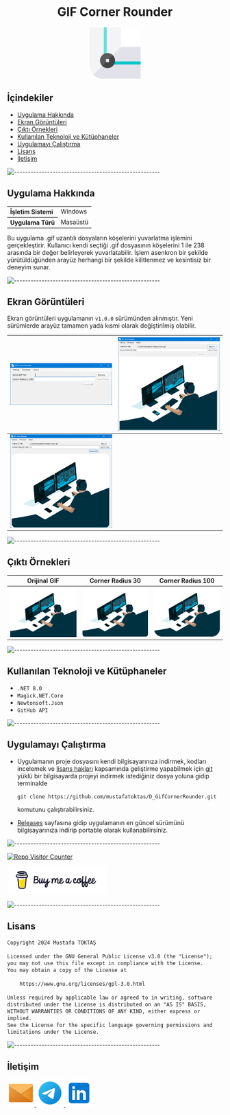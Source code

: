 <h1 align="center">GIF Corner Rounder</h1>

<div align="center">
  <img src="./Readme Resources/Gif Corner Rounder Logo.png" alt="Logo" width="120"/>
</div>

## **İçindekiler**

- [Uygulama Hakkında](#uygulama-hakkında)
- [Ekran Görüntüleri](#ekran-görüntüleri)
- [Çıktı Örnekleri](#çıktı-örnekleri)
- [Kullanılan Teknoloji ve Kütüphaneler](#kullanılan-teknoloji-ve-kütüphaneler)
- [Uygulamayı Çalıştırma](#uygulamayı-çalıştırma)
- [Lisans](#lisans)
- [İletişim](#i̇letişim)


![-----------------------------------------------------](./Readme%20Resources/Çizgi.png)

## Uygulama Hakkında

<table>
  <tr>
    <th style="text-align: left; font-weight: bold;">İşletim Sistemi</th>
    <td style="text-align: left;">Windows</td>
  </tr>
  <tr>
    <th style="text-align: left; font-weight: bold;">Uygulama Türü</th>
    <td style="text-align: left;">Masaüstü</td>
  </tr>
</table>

Bu uygulama .gif uzantılı dosyaların köşelerini yuvarlatma işlemini gerçekleştirir.
Kullanıcı kendi seçtiği .gif dosyasının köşelerini 1 ile 238 arasında bir değer belirleyerek yuvarlatabilir.
İşlem asenkron bir şekilde yürütüldüğünden arayüz herhangi bir şekilde kilitlenmez ve kesintisiz bir deneyim sunar.


![-----------------------------------------------------](./Readme%20Resources/Çizgi.png)

## Ekran Görüntüleri

Ekran görüntüleri uygulamanın `v1.0.0` sürümünden alınmıştır. Yeni sürümlerde arayüz tamamen yada kısmi olarak değiştirilmiş olabilir.

| ![Ekran Görüntüsü 1](./Readme%20Resources/Ekran%20Görüntüleri/Ekran%20Görüntüsü%201.png) | ![Ekran Görüntüsü 2](./Readme%20Resources/Ekran%20Görüntüleri/Ekran%20Görüntüsü%202.png) |
| ---------------------------------------------------------------------------------------- | ---------------------------------------------------------------------------------------- |
| ![Ekran Görüntüsü 3](./Readme%20Resources/Ekran%20Görüntüleri/Ekran%20Görüntüsü%203.png) |                                                                                          |


![-----------------------------------------------------](./Readme%20Resources/Çizgi.png)

## Çıktı Örnekleri

| **Orijinal GIF**                                         | **Corner Radius 30**                                                         | **Corner Radius 100**                                                          |
| -------------------------------------------------------- | ---------------------------------------------------------------------------- | ------------------------------------------------------------------------------ |
| ![Orjinal Gif](./Readme%20Resources/Gif'ler/orjinal.gif) | ![Çıktı 1 - Corner Radius 30](./Readme%20Resources/Gif'ler/orjinal_cr30.gif) | ![Çıktı 2 - Corner Radius 100](./Readme%20Resources/Gif'ler/orjinal_cr100.gif) |


![-----------------------------------------------------](./Readme%20Resources/Çizgi.png)

## Kullanılan Teknoloji ve Kütüphaneler

- `.NET 8.0`
- `Magick.NET.Core`
- `Newtonsoft.Json`
- `GitHub API`


![-----------------------------------------------------](./Readme%20Resources/Çizgi.png)

## Uygulamayı Çalıştırma

- Uygulamanın proje dosyasını kendi bilgisayarınıza indirmek, kodları incelemek ve
  [lisans hakları](https://www.gnu.org/licenses/gpl-3.0.html) kapsamında geliştirme
  yapabilmek için [git](https://git-scm.com) yüklü bir bilgisayarda projeyi indirmek
  istediğiniz dosya yoluna gidip terminalde
  ```
  git clone https://github.com/mustafatoktas/D_GifCornerRounder.git
  ```
  komutunu çalıştırabilirsiniz.
  
- [Releases](https://github.com/mustafatoktas/D_GifCornerRounder/releases) sayfasına gidip
  uygulamanın en güncel sürümünü bilgisayarınıza indirip portable olarak kullanabilirsiniz.


![-----------------------------------------------------](./Readme%20Resources/Çizgi.png)

<a href="https://github.com/mustafatoktas/W.BE_RepoVisitorCounterAPI" target="_blank"> <img src="https://toktasoft.com/api/github2/repo-visitor-counter.php?repo=39b4x5dw7v2hsa8&show_repo_name=1&show_date=1&show_brand=0" alt="Repo Visitor Counter"/> </a>

<a href="https://buymeacoffee.com/mustafatoktas" target="_blank"> <img src="./Readme Resources/İletişim/Buy Me a Coffee.png" alt="Buy Me a Coffee" height="64"/> </a>


![-----------------------------------------------------](./Readme%20Resources/Çizgi.png)

## Lisans

```
Copyright 2024 Mustafa TOKTAŞ

Licensed under the GNU General Public License v3.0 (the "License");
you may not use this file except in compliance with the License.
You may obtain a copy of the License at

    https://www.gnu.org/licenses/gpl-3.0.html

Unless required by applicable law or agreed to in writing, software
distributed under the License is distributed on an "AS IS" BASIS,
WITHOUT WARRANTIES OR CONDITIONS OF ANY KIND, either express or implied.
See the License for the specific language governing permissions and
limitations under the License.
```


![-----------------------------------------------------](./Readme%20Resources/Çizgi.png)

## İletişim

<a href="mailto:info@mustafatoktas.com"              target="_blank"> <img src="./Readme Resources/İletişim/Mail.png"     alt="Mail"     width="64"/> </a>
<a href="https://t.me/mustafatoktas00"               target="_blank"> <img src="./Readme Resources/İletişim/Telegram.png" alt="Telegram" width="64"/> </a>
<a href="https://www.linkedin.com/in/mustafatoktas/" target="_blank"> <img src="./Readme Resources/İletişim/LinkedIn.png" alt="LinkedIn" width="64"/> </a>
